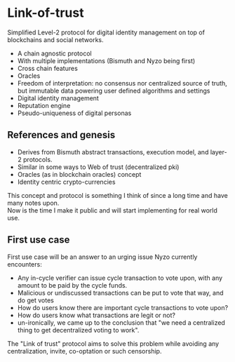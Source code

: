 # Link-of-trust
Simplified Level-2 protocol for digital identity management on top of blockchains and social networks.

- A chain agnostic protocol 
- With multiple implementations (Bismuth and Nyzo being first)
- Cross chain features
- Oracles
- Freedom of interpretation: no consensus nor centralized source of truth, but immutable data powering user defined algorithms and settings
- Digital identity management
- Reputation engine
- Pseudo-uniqueness of digital personas

## References and genesis

- Derives from Bismuth abstract transactions, execution model, and layer-2 protocols.
- Similar in some ways to Web of trust (decentralized pki)
- Oracles (as in blockchain oracles) concept
- Identity centric crypto-currencies

This concept and protocol is something I think of since a long time and have many notes upon.  
Now is the time I make it public and will start implementing for real world use.

## First use case

First use case will be an answer to an urging issue Nyzo currently encounters:

- Any in-cycle verifier can issue cycle transaction to vote upon, with any amount to be paid by the cycle funds.
- Malicious or undiscussed transactions can be put to vote that way, and do get votes
- How do users know there are important cycle transactions to vote upon?
- How do users know what transactions are legit or not?
- un-ironically, we came up to the conclusion that "we need a centralized thing to get decentralized voting to work".

The "Link of trust" protocol aims to solve this problem while avoiding any centralization, invite, co-optation or such censorship.

